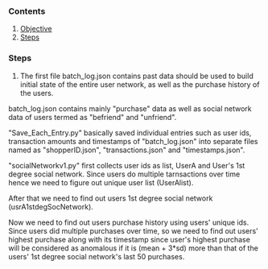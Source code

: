### Contents

1. [Objective](RAEDME.md#Objective)
2. [Steps](RAEDME.md#Steps)



### Steps

1. The first file batch_log.json contains past data should be used to build initial state of the entire user network, as well as the purchase history of the users. 

batch_log.json contains mainly "purchase" data as well as social network data of users termed as "befriend" and "unfriend". 

"Save_Each_Entry.py" basically saved individual entries such as user ids, transaction amounts and timestamps of "batch_log.json" into
separate files named as "shopperID.json", "transactions.json" and "timestamps.json". 


"socialNetworkv1.py" first collects user ids as list, UserA and User's 1st degree social network. Since users do multiple tarnsactions over time hence we need to figure out unique user list (UserAlist). 

After that we need to find out users 1st degree social network (usrA1stdegSocNetwork).

Now we need to find out users purchase history using users' unique ids. Since users did multiple purchases over time, so we need to find out users' highest purchase along with its timestamp since user's highest purchase will be considered as anomalous if it is (mean + 3*sd) more than that of the users' 1st degree social network's last 50 purchases.   
 

